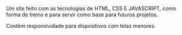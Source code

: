 Um site feito com as tecnologias de HTML, CSS E JAVASCRIPT, como forma de treino e para servir como base para futuros projetos.

Contém responsividade para dispositivos com telas menores.
